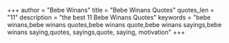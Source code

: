 +++
author = "Bebe Winans"
title = "Bebe Winans Quotes"
quotes_len = "11"
description = "the best 11 Bebe Winans Quotes"
keywords = "bebe winans,bebe winans quotes,bebe winans quote,bebe winans sayings,bebe winans saying,quotes, sayings,quote, saying, motivation"
+++
